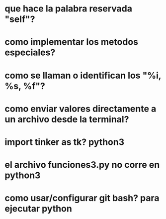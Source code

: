 # que hace la palabra reservada "self"?
# como implementar los metodos especiales?
# como se llaman o identifican los "%i, %s, %f"?
# como enviar valores directamente a un archivo desde la terminal?
# import tinker as tk? python3
# el archivo funciones3.py no corre en python3
# como usar/configurar git bash? para ejecutar python
# 